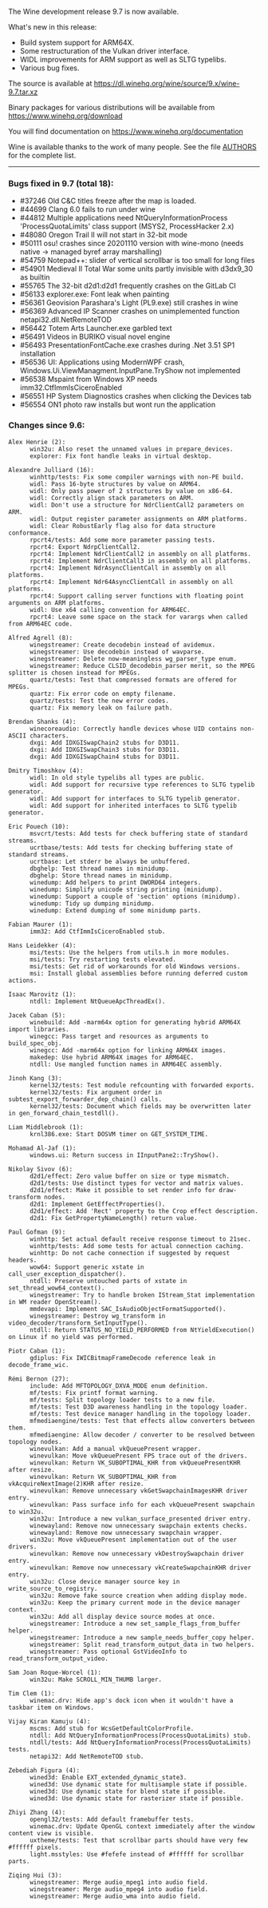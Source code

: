 The Wine development release 9.7 is now available.

What's new in this release:
  - Build system support for ARM64X.
  - Some restructuration of the Vulkan driver interface.
  - WIDL improvements for ARM support as well as SLTG typelibs.
  - Various bug fixes.

The source is available at <https://dl.winehq.org/wine/source/9.x/wine-9.7.tar.xz>

Binary packages for various distributions will be available
from <https://www.winehq.org/download>

You will find documentation on <https://www.winehq.org/documentation>

Wine is available thanks to the work of many people.
See the file [AUTHORS][1] for the complete list.

[1]: https://gitlab.winehq.org/wine/wine/-/raw/wine-9.7/AUTHORS

----------------------------------------------------------------

### Bugs fixed in 9.7 (total 18):

 - #37246  Old C&C titles freeze after the map is loaded.
 - #44699  Clang 6.0 fails to run under wine
 - #44812  Multiple applications need NtQueryInformationProcess 'ProcessQuotaLimits' class support (MSYS2, ProcessHacker 2.x)
 - #48080  Oregon Trail II will not start in 32-bit mode
 - #50111  osu! crashes since 20201110 version with wine-mono (needs native -> managed byref array marshalling)
 - #54759  Notepad++: slider of vertical scrollbar is too small for long files
 - #54901  Medieval II Total War some units partly invisible with d3dx9_30 as builtin
 - #55765  The 32-bit d2d1:d2d1 frequently crashes on the GitLab CI
 - #56133  explorer.exe: Font leak when painting
 - #56361  Geovision Parashara's Light (PL9.exe) still crashes in wine
 - #56369  Advanced IP Scanner crashes on unimplemented function netapi32.dll.NetRemoteTOD
 - #56442  Totem Arts Launcher.exe garbled text
 - #56491  Videos in BURIKO visual novel engine
 - #56493  PresentationFontCache.exe crashes during .Net 3.51 SP1  installation
 - #56536  UI: Applications using ModernWPF crash, Windows.Ui.ViewManagment.InputPane.TryShow not implemented
 - #56538  Mspaint from Windows XP needs imm32.CtfImmIsCiceroEnabled
 - #56551  HP System Diagnostics crashes when clicking the Devices tab
 - #56554  ON1 photo raw installs but wont run the application

### Changes since 9.6:
```
Alex Henrie (2):
      win32u: Also reset the unnamed values in prepare_devices.
      explorer: Fix font handle leaks in virtual desktop.

Alexandre Julliard (16):
      winhttp/tests: Fix some compiler warnings with non-PE build.
      widl: Pass 16-byte structures by value on ARM64.
      widl: Only pass power of 2 structures by value on x86-64.
      widl: Correctly align stack parameters on ARM.
      widl: Don't use a structure for NdrClientCall2 parameters on ARM.
      widl: Output register parameter assignments on ARM platforms.
      widl: Clear RobustEarly flag also for data structure conformance.
      rpcrt4/tests: Add some more parameter passing tests.
      rpcrt4: Export NdrpClientCall2.
      rpcrt4: Implement NdrClientCall2 in assembly on all platforms.
      rpcrt4: Implement NdrClientCall3 in assembly on all platforms.
      rpcrt4: Implement NdrAsyncClientCall in assembly on all platforms.
      rpcrt4: Implement Ndr64AsyncClientCall in assembly on all platforms.
      rpcrt4: Support calling server functions with floating point arguments on ARM platforms.
      widl: Use x64 calling convention for ARM64EC.
      rpcrt4: Leave some space on the stack for varargs when called from ARM64EC code.

Alfred Agrell (8):
      winegstreamer: Create decodebin instead of avidemux.
      winegstreamer: Use decodebin instead of wavparse.
      winegstreamer: Delete now-meaningless wg_parser_type enum.
      winegstreamer: Reduce CLSID_decodebin_parser merit, so the MPEG splitter is chosen instead for MPEGs.
      quartz/tests: Test that compressed formats are offered for MPEGs.
      quartz: Fix error code on empty filename.
      quartz/tests: Test the new error codes.
      quartz: Fix memory leak on failure path.

Brendan Shanks (4):
      winecoreaudio: Correctly handle devices whose UID contains non-ASCII characters.
      dxgi: Add IDXGISwapChain2 stubs for D3D11.
      dxgi: Add IDXGISwapChain3 stubs for D3D11.
      dxgi: Add IDXGISwapChain4 stubs for D3D11.

Dmitry Timoshkov (4):
      widl: In old style typelibs all types are public.
      widl: Add support for recursive type references to SLTG typelib generator.
      widl: Add support for interfaces to SLTG typelib generator.
      widl: Add support for inherited interfaces to SLTG typelib generator.

Eric Pouech (10):
      msvcrt/tests: Add tests for check buffering state of standard streams.
      ucrtbase/tests: Add tests for checking buffering state of standard streams.
      ucrtbase: Let stderr be always be unbuffered.
      dbghelp: Test thread names in minidump.
      dbghelp: Store thread names in minidump.
      winedump: Add helpers to print DWORD64 integers.
      winedump: Simplify unicode string printing (minidump).
      winedump: Support a couple of 'section' options (minidump).
      winedump: Tidy up dumping minidump.
      winedump: Extend dumping of some minidump parts.

Fabian Maurer (1):
      imm32: Add CtfImmIsCiceroEnabled stub.

Hans Leidekker (4):
      msi/tests: Use the helpers from utils.h in more modules.
      msi/tests: Try restarting tests elevated.
      msi/tests: Get rid of workarounds for old Windows versions.
      msi: Install global assemblies before running deferred custom actions.

Isaac Marovitz (1):
      ntdll: Implement NtQueueApcThreadEx().

Jacek Caban (5):
      winebuild: Add -marm64x option for generating hybrid ARM64X import libraries.
      winegcc: Pass target and resources as arguments to build_spec_obj.
      winegcc: Add -marm64x option for linking ARM64X images.
      makedep: Use hybrid ARM64X images for ARM64EC.
      ntdll: Use mangled function names in ARM64EC assembly.

Jinoh Kang (3):
      kernel32/tests: Test module refcounting with forwarded exports.
      kernel32/tests: Fix argument order in subtest_export_forwarder_dep_chain() calls.
      kernel32/tests: Document which fields may be overwritten later in gen_forward_chain_testdll().

Liam Middlebrook (1):
      krnl386.exe: Start DOSVM timer on GET_SYSTEM_TIME.

Mohamad Al-Jaf (1):
      windows.ui: Return success in IInputPane2::TryShow().

Nikolay Sivov (6):
      d2d1/effect: Zero value buffer on size or type mismatch.
      d2d1/tests: Use distinct types for vector and matrix values.
      d2d1/effect: Make it possible to set render info for draw-transform nodes.
      d2d1: Implement GetEffectProperties().
      d2d1/effect: Add 'Rect' property to the Crop effect description.
      d2d1: Fix GetPropertyNameLength() return value.

Paul Gofman (9):
      winhttp: Set actual default receive response timeout to 21sec.
      winhttp/tests: Add some tests for actual connection caching.
      winhttp: Do not cache connection if suggested by request headers.
      wow64: Support generic xstate in call_user_exception_dispatcher().
      ntdll: Preserve untouched parts of xstate in set_thread_wow64_context().
      winegstreamer: Try to handle broken IStream_Stat implementation in WM reader OpenStream().
      mmdevapi: Implement SAC_IsAudioObjectFormatSupported().
      winegstreamer: Destroy wg_transform in video_decoder/transform_SetInputType().
      ntdll: Return STATUS_NO_YIELD_PERFORMED from NtYieldExecution() on Linux if no yield was performed.

Piotr Caban (1):
      gdiplus: Fix IWICBitmapFrameDecode reference leak in decode_frame_wic.

Rémi Bernon (27):
      include: Add MFTOPOLOGY_DXVA_MODE enum definition.
      mf/tests: Fix printf format warning.
      mf/tests: Split topology loader tests to a new file.
      mf/tests: Test D3D awareness handling in the topology loader.
      mf/tests: Test device manager handling in the topology loader.
      mfmediaengine/tests: Test that effects allow converters between them.
      mfmediaengine: Allow decoder / converter to be resolved between topology nodes.
      winevulkan: Add a manual vkQueuePresent wrapper.
      winevulkan: Move vkQueuePresent FPS trace out of the drivers.
      winevulkan: Return VK_SUBOPTIMAL_KHR from vkQueuePresentKHR after resize.
      winevulkan: Return VK_SUBOPTIMAL_KHR from vkAcquireNextImage(2)KHR after resize.
      winevulkan: Remove unnecessary vkGetSwapchainImagesKHR driver entry.
      winevulkan: Pass surface info for each vkQueuePresent swapchain to win32u.
      win32u: Introduce a new vulkan_surface_presented driver entry.
      winewayland: Remove now unnecessary swapchain extents checks.
      winewayland: Remove now unnecessary swapchain wrapper.
      win32u: Move vkQueuePresent implementation out of the user drivers.
      winevulkan: Remove now unnecessary vkDestroySwapchain driver entry.
      winevulkan: Remove now unnecessary vkCreateSwapchainKHR driver entry.
      win32u: Close device manager source key in write_source_to_registry.
      win32u: Remove fake source creation when adding display mode.
      win32u: Keep the primary current mode in the device manager context.
      win32u: Add all display device source modes at once.
      winegstreamer: Introduce a new set_sample_flags_from_buffer helper.
      winegstreamer: Introduce a new sample_needs_buffer_copy helper.
      winegstreamer: Split read_transform_output_data in two helpers.
      winegstreamer: Pass optional GstVideoInfo to read_transform_output_video.

Sam Joan Roque-Worcel (1):
      win32u: Make SCROLL_MIN_THUMB larger.

Tim Clem (1):
      winemac.drv: Hide app's dock icon when it wouldn't have a taskbar item on Windows.

Vijay Kiran Kamuju (4):
      mscms: Add stub for WcsGetDefaultColorProfile.
      ntdll: Add NtQueryInformationProcess(ProcessQuotaLimits) stub.
      ntdll/tests: Add NtQueryInformationProcess(ProcessQuotaLimits) tests.
      netapi32: Add NetRemoteTOD stub.

Zebediah Figura (4):
      wined3d: Enable EXT_extended_dynamic_state3.
      wined3d: Use dynamic state for multisample state if possible.
      wined3d: Use dynamic state for blend state if possible.
      wined3d: Use dynamic state for rasterizer state if possible.

Zhiyi Zhang (4):
      opengl32/tests: Add default framebuffer tests.
      winemac.drv: Update OpenGL context immediately after the window content view is visible.
      uxtheme/tests: Test that scrollbar parts should have very few #ffffff pixels.
      light.msstyles: Use #fefefe instead of #ffffff for scrollbar parts.

Ziqing Hui (3):
      winegstreamer: Merge audio_mpeg1 into audio field.
      winegstreamer: Merge audio_mpeg4 into audio field.
      winegstreamer: Merge audio_wma into audio field.
```
